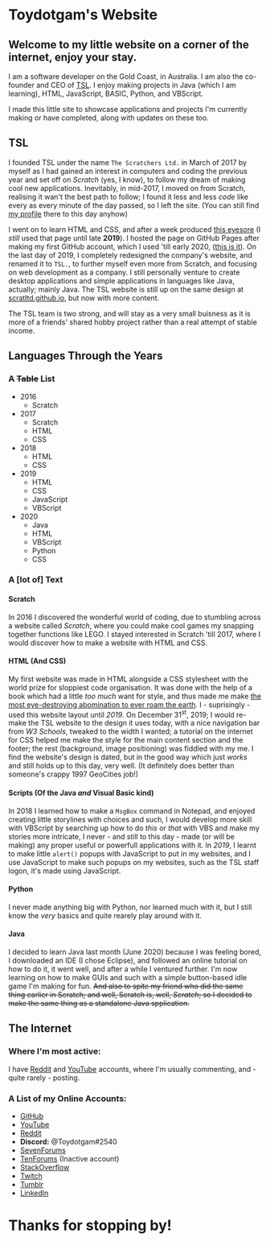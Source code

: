 # Toydotgam's Website

## Welcome to my little website on a corner of the internet, enjoy your stay.

I am a software developer on the Gold Coast, in Australia. I am also the co-founder and CEO of [TSL](https://scratltd.github.io/). I enjoy making projects in Java (which I am learning), HTML, JavaScript, BASIC, Python, and VBScript.

I made this little site to showcase applications and projects I'm currently making or have completed, along with updates on these too.



## TSL
I founded TSL under the name `The Scratchers Ltd.` in March of 2017 by myself as I had gained an interest in computers and coding the previous year and set off on _Scratch_ (yes, I know), to follow my dream of making cool new applications. Inevitably, in mid-2017, I moved on from Scratch, realising it wan't the best path to follow; I found it less and less _code_ like every as every minute of the day passed, so I left the site. (You can still find [my profile](https://scratch.mit.edu/users/Toydotgam/) there to this day anyhow)

I went on to learn HTML and CSS, and after a week produced [this eyesore](https://thescratchersltd.github.io/home.html) (I _still_ used that page until late **2019**). I hosted the page on GitHub Pages after making my first GitHub account, which I used 'till early 2020, ([this is it](https://github.com/Toydotgam/)). On the last day of 2019, I completely redesigned the company's website, and renamed it to `TSL.`, to further myself even more from Scratch, and focusing on web development as a company. I still personally venture to create desktop applications and simple applications in languages like Java, actually; mainly Java. The TSL website is still up on the same design at [scratltd.github.io](https://scratltd.github.io/), but now with more content.

The TSL team is two strong, and will stay as a very small buisness as it is more of a friends' shared hobby project rather than a real attempt of stable income.



## Languages Through the Years
### A ~~Table~~ List
* 2016 
  * Scratch
* 2017
  * Scratch
  * HTML
  * CSS
* 2018
  * HTML
  * CSS
* 2019
  * HTML
  * CSS
  * JavaScript
  * VBScript
* 2020
  * Java
  * HTML
  * VBScript
  * Python
  * CSS



### A \[lot of\] Text
#### Scratch
In 2016 I discovered the wonderful world of coding, due to stumbling across a website called _Scratch_, where you could make cool games my snapping together functions like LEGO. I stayed interested in Scratch 'till 2017, where I would discover how to make a website with HTML and CSS.

#### HTML (And CSS)
My first website was made in HTML alongside a CSS stylesheet with the world prize for sloppiest code organisation. It was done with the help of a book which had a little _too much_ want for style, and thus made me make [the most eye-destroying abomination to ever roam the earth](https://thescratchersltd.github.io/home.html). I - suprisingly - used this website layout until _2019_. On December 31<sup>st</sup>, 2019; I would re-make the TSL website to the design it uses today, with a nice navigation bar from _W3 Schools_, tweaked to the width I wanted; a tutorial on the internet for CSS helped me make the style for the main content section and the footer; the rest (background, image positioning) was fiddled with my me. I find the website's design is dated, but in the good way which just _works_ and still holds up to this day, very well. (It definitely does better than someone's crappy 1997 GeoCities job!)

#### Scripts (Of the Java _and_ Visual Basic kind)
In 2018 I learned how to make a `MsgBox` command in Notepad, and enjoyed creating little storylines with choices and such, I would develop more skill with VBScript by searching up how to do _this_ or _that_ with VBS and make my stories more intricate, I never - and still to this day - made (or will be making) any proper useful or powerfull applications with it.
In _2019_, I learnt to make little `alert()` popups with JavaScript to put in my websites, and I use JavaScript to make such popups on my websites, such as the TSL staff logon, it's made using JavaScript.

#### Python
I never made anything big with Python, nor learned much with it, but I still know the _very_ basics and quite rearely play around with it.

#### Java
I decided to learn Java last month (June 2020) because I was feeling bored, I downloaded an IDE (I chose Eclipse), and followed an online tutorial on how to do it, it went well, and after a while I ventured further. I'm now learning on how to make GUIs and such with a simple button-based idle game I'm making for fun. ~~And also to spite my friend who did the same thing earlier in Scratch; and well, Scratch is, well, _Scratch_; so I decided to make the same thing as a standalone Java spplication.~~



## The Internet
### Where I'm most active:
I have [Reddit](https://reddit.com/user/Toydotgam/) and [YouTube](https://www.youtube.com/channel/UCgkC2xFIPZCLEadyYZCsbWw) accounts, where I'm usually commenting, and - quite rarely - posting.

### A List of my Online Accounts:
* [GitHub](https://github.com/Toydotgame)
* [YouTube](https://www.youtube.com/channel/UCgkC2xFIPZCLEadyYZCsbWw)
* [Reddit](https://reddit.com/user/Toydotgam)
* **Discord:** \@Toydotgam\#2540
* [SevenForums](https://www.sevenforums.com/members/toydotgam.html)
* [TenForums](https://www.tenforums.com/members/toydotgam.html) (Inactive account)
* [StackOverflow](https://stackoverflow.com/users/13470945/toydotgam)
* [Twitch](https://www.twitch.tv/toydotgam)
* [Tumblr](https://toydotgame.tumblr.com/)
* [LinkedIn](https://www.linkedin.com/in/matthew-jeffrey-66a9a9188/)



# Thanks for stopping by!
